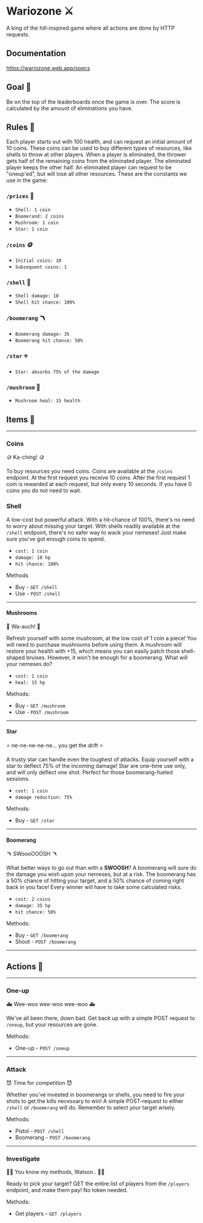 # Wariozone ⚔️

A king of the hill-inspired game where all actions are done by HTTP requests.

## Documentation

https://wariozone.web.app/specs

## Goal 🥅

Be on the top of the leaderboards once the game is over. The score is calculated by the amount of eliminations you have.

## Rules 📝

Each player starts out with 100 health, and can request an initial amount of 10 coins. These coins can be used to buy different types of resources, like shells to throw at other players. When a player is eliminated, the thrower gets half of the remaining coins from the eliminated player. The eliminated player keeps the other half. An eliminated player can request to be "oneup'ed", but will lose all other resources. These are the constants we use in the game:

### `/prices` 🤑

-   `Shell: 1 coin`
-   `Boomerand: 2 coins`
-   `Mushroom: 1 coin`
-   `Star: 1 coin`

### `/coins` 🪙

-   `Initial coins: 10`
-   `Subsequent coins: 1`

### `/shell` 🐢

-   `Shell damage: 10`
-   `Shell hit chance: 100%`

### `/boomerang` 🪃

-   `Boomerang damage: 35`
-   `Boomerang hit chance: 50%`

### `/star` ⭐️

-   `Star: absorbs 75% of the damage`

### `/mushroom` 🍄

-   `Mushroom heal: 15 health`

## Items 🍱

---

### Coins

🪙 Ka-ching! 🪙

To buy resources you need coins. Coins are available at the `/coins` endpoint. At the first request you receive 10 coins. After the first request 1 coin is rewarded at each request, but only every 10 seconds. If you have 0 coins you do not need to wait. 

### Shell

A low-cost but powerful attack. With a hit-chance of 100%, there's no need to worry about missing your target. With shells readily available at the `/shell` endpoint, there's no safer way to wack your nemeses! Just make sure you've got enough coins to spend.

-   `cost: 1 coin`
-   `damage: 10 hp`
-   `hit chance: 100%`

Methods

* Buy - `GET /shell`
* Use - `POST /shell`

---

#### Mushrooms

🍄 Wa-auch! 🍄

Refresh yourself with some mushroom, at the low cost of 1 coin a piece! You will need to purchase mushrooms before using them. A mushroom will restore your health with +15, which means you can easily patch those shell-shaped bruises. However, it won't be enough for a boomerang. What will your nemeses do?

-   `cost: 1 coin`
-   `heal: 15 hp`

Methods:

* Buy - `GET /mushroom`
* Use - `POST /mushroom`

---

#### Star

⭐️ ne-ne-ne-ne-ne... you get the drift ⭐️

A trusty star can handle even the toughest of attacks. Equip yourself with a star to deflect 75% of the incoming damage! Star are one-time use only, and will only deflect one shot. Perfect for those boomerang-fueled sessions.

-   `cost: 1 coin`
-   `damage reduction: 75%`

Methods:

* Buy - `GET /star`

---

#### Boomerang

🪃 SWoooOOOSH 🪃

What better ways to go out than with a **SWOOSH**? A boomerang will sure do the damage you wish upon your nemeses, but at a risk. The boomerang has a 50% chance of hitting your target, and a 50% chance of coming right back in you face! Every winner will have to take some calculated risks.

-   `cost: 2 coins`
-   `damage: 35 hp`
-   `hit chance: 50%`

Methods:

* Buy - `GET /boomerang`
* Shoot - `POST /boomerang`

---

## Actions 👊

---

### One-up

🚑 Wee-woo wee-woo wee-woo 🚑

We've all been there, down bad. Get back up with a simple POST request to `/oneup`, but your resources are gone. 

Methods:

* One-up - `POST /oneup`

---

### Attack

😈 Time for competition 😈

Whether you've invested in boomerangs or shells, you need to fire your shots to get the kills necessary to win! A simple POST-request to either `/shell` or `/boomerang` will do. Remember to select your target wisely.

Methods:

* Pistol - `POST /shell`
* Boomerang - `POST /boomerang`

---

### Investigate

🕵️‍♂️ You know my methods, Watson.. 🕵️‍♀️

Ready to pick your target? GET the entire list of players from the `/players` endpoint, and make them pay! No token needed.

Methods:

* Get players - `GET /players`